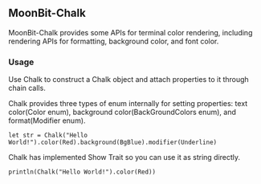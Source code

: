 ## MoonBit-Chalk

MoonBit-Chalk provides some APIs for terminal color rendering, including rendering APIs for formatting, background color, and font color.

### Usage

Use Chalk to construct a Chalk object and attach properties to it through chain calls.

Chalk provides three types of enum internally for setting properties: text color(Color enum), background color(BackGroundColors enum), and format(Modifier enum).

```moonbit
let str = Chalk("Hello World!").color(Red).background(BgBlue).modifier(Underline)
```

Chalk has implemented Show Trait so you can use it as string directly.

```moonbit
println(Chalk("Hello World!").color(Red))
```
